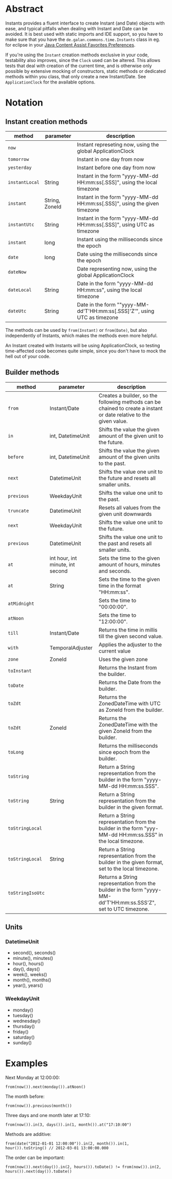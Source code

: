 # Abstract
Instants provides a fluent interface to create Instant (and Date) objects with ease, and typical pitfalls when dealing with Instant and Date can be avoided. It is best used with static imports and IDE support, so you have to make sure that you have the `de.galan.commons.time.Instants` class in eg. for eclipse in your [Java Content Assist Favorites Preferences](http://help.eclipse.org/luna/index.jsp?topic=%2Forg.eclipse.jdt.doc.user%2Freference%2Fpreferences%2Fjava%2Feditor%2Fref-preferences-content-assist-favorites.htm). 

If you're using the `Instant` creation methods exclusive in your code, testability also improves, since the `Clock` used can be altered. This allows tests that deal with creation of the current time, and is otherwise only possible by extensive mocking of constructors, static methods or dedicated methods within you class, that only create a new Instant/Date. See `ApplicationClock` for the available options.

# Notation

## Instant creation methods

| method | parameter | description |
|---|---|---|
| `now` | | Instant represeting now, using the global ApplicationClock |
| `tomorrow` | | Instant in one day from now |
| `yesterday` | | Instant before one day from now |
| `instantLocal` | String | Instant in the form "yyyy-MM-dd HH:mm:ss[.SSS]", using the local timezone |
| `instant` | String, ZoneId | Instant in the form "yyyy-MM-dd HH:mm:ss[.SSS]", using the given timezone |
| `instantUtc` | String | Instant in the form "yyyy-MM-dd HH:mm:ss[.SSS]", using UTC as timezone |
| `instant` | long | Instant using the milliseconds since the epoch |
| `date` | long | Date using the milliseconds since the epoch |
| `dateNow` | | Date representing now, using the global ApplicationClock |
| `dateLocal` | String | Date in the form "yyyy-MM-dd HH:mm:ss", using the local timezone |
| `dateUtc` | String | Date in the form ""yyyy-MM-dd'T'HH:mm:ss[.SSS]'Z'", using UTC as timezone |

The methods can be used by `from(Instant)` or `from(Date)`, but also independently of Instants, which makes the methods even more helpful.

An Instant created with Instants will be using ApplicationClock, so testing time-affected code becomes quite simple, since you don't have to mock the hell out of your code.


## Builder methods

| method | parameter | description |
|---|---|---|
| `from` | Instant/Date | Creates a builder, so the following methods can be chained to create a instant or date relative to the given value. |
| `in` | int, DatetimeUnit | Shifts the value the given amount of the given unit to the future. |
| `before` | int, DatetimeUnit | Shifts the value the given amount of the given units to the past. |
| `next` | DatetimeUnit | Shifts the value one unit to the future and resets all smaller units. |
| `previous` | WeekdayUnit | Shifts the value one unit to the past. |
| `truncate` | DatetimeUnit | Resets all values from the given unit downwards |
| `next` | WeekdayUnit | Shifts the value one unit to the future. |
| `previous` | DatetimeUnit | Shifts the value one unit to the past and resets all smaller units. |
| `at` | int hour, int minute, int second | Sets the time to the given amount of hours, minutes and seconds. |
| `at` | String | Sets the time to the given time in the format "HH:mm:ss". |
| `atMidnight` |  | Sets the time to "00:00:00". |
| `atNoon` |  | Sets the time to "12:00:00". |
| `till` | Instant/Date | Returns the time in millis till the given second value. |
| `with` | TemporalAdjuster | Applies the adjuster to the current value |
| `zone` | ZoneId | Uses the given zone |
| `toInstant` |  | Returns the Instant from the builder. |
| `toDate` |  | Returns the Date from the builder. |
| `toZdt` |  | Returns the ZonedDateTime with UTC as ZoneId from the builder. |
| `toZdt` | ZoneId | Returns the ZonedDateTime with the given ZoneId from the builder. |
| `toLong` |  | Returns the milliseconds since epoch from the builder. |
| `toString` |  | Return a String representation from the builder in the form "yyyy-MM-dd HH:mm:ss.SSS". |
| `toString` | String | Return a String representation from the builder in the given format. |
| `toStringLocal` | | Return a String representation from the builder in the form "yyy-MM-dd HH:mm:ss.SSS" in the local timezone. |
| `toStringLocal` | String | Return a String representation from the builder in the given format, set to the local timezone. |
| `toStringIsoUtc` |  | Returns a String representation from the builder in the form "yyyy-MM-dd'T'HH:mm:ss.SSS'Z", set to UTC timezone. |

## Units

### DatetimeUnit
* second(), seconds()
* minute(), minutes()
* hour(), hours()
* day(), days()
* week(), weeks()
* month(), months()
* year(), years()

### WeekdayUnit
* monday()
* tuesday()
* wednesday()
* thursday()
* friday()
* saturday()
* sunday()

# Examples
Next Monday at 12:00:00:

    from(now()).next(monday()).atNoon()

The month before:

    from(now()).previous(month())

Three days and one month later at 17:10:

    from(now()).in(3, days()).in(1, month()).at("17:10:00")

Methods are additive:

    from(date("2012-01-01 12:00:00")).in(2, month()).in(1, hour()).toString() // 2012-03-01 13:00:00.000

The order can be important:

    from(now()).next(day()).in(2, hours()).toDate() != from(now()).in(2, hours()).next(day()).toDate()
